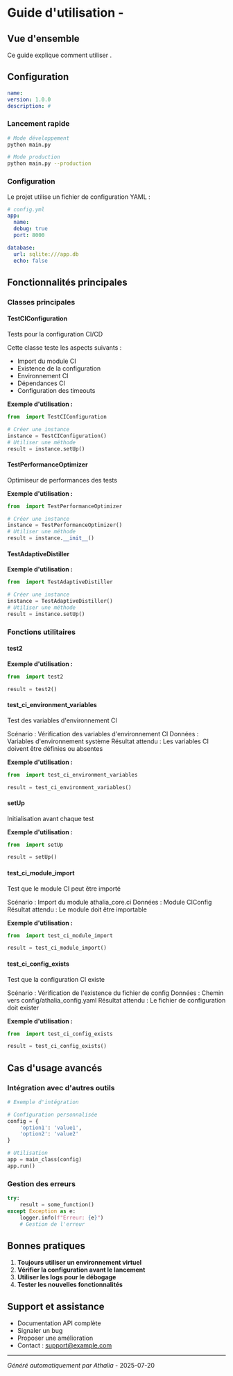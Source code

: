 # Guide d'utilisation - 

## Vue d'ensemble

Ce guide explique comment utiliser .

## Configuration

```yaml
name: 
version: 1.0.0
description: #
```

### Lancement rapide

```bash
# Mode développement
python main.py

# Mode production
python main.py --production
```

### Configuration

Le projet utilise un fichier de configuration YAML :

```yaml
# config.yml
app:
  name: 
  debug: true
  port: 8000

database:
  url: sqlite:///app.db
  echo: false
```

## Fonctionnalités principales

### Classes principales

#### TestCIConfiguration

Tests pour la configuration CI/CD

Cette classe teste les aspects suivants :
- Import du module CI
- Existence de la configuration
- Environnement CI
- Dépendances CI
- Configuration des timeouts

**Exemple d'utilisation :**

```python
from  import TestCIConfiguration

# Créer une instance
instance = TestCIConfiguration()
# Utiliser une méthode
result = instance.setUp()
```

#### TestPerformanceOptimizer

Optimiseur de performances des tests

**Exemple d'utilisation :**

```python
from  import TestPerformanceOptimizer

# Créer une instance
instance = TestPerformanceOptimizer()
# Utiliser une méthode
result = instance.__init__()
```

#### TestAdaptiveDistiller

**Exemple d'utilisation :**

```python
from  import TestAdaptiveDistiller

# Créer une instance
instance = TestAdaptiveDistiller()
# Utiliser une méthode
result = instance.setUp()
```

### Fonctions utilitaires

#### test2

**Exemple d'utilisation :**

```python
from  import test2

result = test2()
```

#### test_ci_environment_variables

Test des variables d'environnement CI

Scénario : Vérification des variables d'environnement CI
Données : Variables d'environnement système
Résultat attendu : Les variables CI doivent être définies ou absentes

**Exemple d'utilisation :**

```python
from  import test_ci_environment_variables

result = test_ci_environment_variables()
```

#### setUp

Initialisation avant chaque test

**Exemple d'utilisation :**

```python
from  import setUp

result = setUp()
```

#### test_ci_module_import

Test que le module CI peut être importé

Scénario : Import du module athalia_core.ci
Données : Module CIConfig
Résultat attendu : Le module doit être importable

**Exemple d'utilisation :**

```python
from  import test_ci_module_import

result = test_ci_module_import()
```

#### test_ci_config_exists

Test que la configuration CI existe

Scénario : Vérification de l'existence du fichier de config
Données : Chemin vers config/athalia_config.yaml
Résultat attendu : Le fichier de configuration doit exister

**Exemple d'utilisation :**

```python
from  import test_ci_config_exists

result = test_ci_config_exists()
```


## Cas d'usage avancés

### Intégration avec d'autres outils

```python
# Exemple d'intégration

# Configuration personnalisée
config = {
    'option1': 'value1',
    'option2': 'value2'
}

# Utilisation
app = main_class(config)
app.run()
```

### Gestion des erreurs

```python
try:
    result = some_function()
except Exception as e:
    logger.info(f"Erreur: {e}")
    # Gestion de l'erreur
```

## Bonnes pratiques

1. **Toujours utiliser un environnement virtuel**
2. **Vérifier la configuration avant le lancement**
3. **Utiliser les logs pour le débogage**
4. **Tester les nouvelles fonctionnalités**

## Support et assistance

- Documentation API complète
- Signaler un bug
- Proposer une amélioration
- Contact : support@example.com

---
*Généré automatiquement par Athalia* - 2025-07-20
